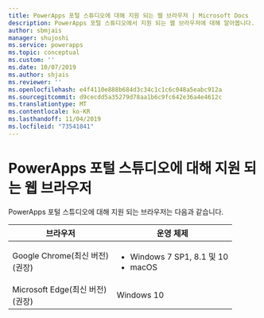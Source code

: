 ```yaml
---
title: PowerApps 포털 스튜디오에 대해 지원 되는 웹 브라우저 | Microsoft Docs
description: PowerApps 포털 스튜디오에서 지원 되는 웹 브라우저에 대해 알아봅니다.
author: sbmjais
manager: shujoshi
ms.service: powerapps
ms.topic: conceptual
ms.custom: ''
ms.date: 10/07/2019
ms.author: shjais
ms.reviewer: ''
ms.openlocfilehash: e4f4110e888b684d3c34c1c1c6c048a5eabc912a
ms.sourcegitcommit: d9cecdd5a35279d78aa1b6c9fc642e36a4e4612c
ms.translationtype: MT
ms.contentlocale: ko-KR
ms.lasthandoff: 11/04/2019
ms.locfileid: "73541841"
---
```

# <a name="supported-web-browsers-for-powerapps-portals-studio"></a>PowerApps 포털 스튜디오에 대해 지원 되는 웹 브라우저

PowerApps 포털 스튜디오에 대해 지원 되는 브라우저는 다음과 같습니다.

| **브라우저**                     | **운영 체제**           |
|---------------------------------|--------------------------------|
| Google Chrome(최신 버전)<br>(권장)                    | <ul><li>Windows 7 SP1, 8.1 및 10</li><li>macOS</li></ul>      |
| Microsoft Edge(최신 버전)<br> (권장)                    | Windows 10                     |
